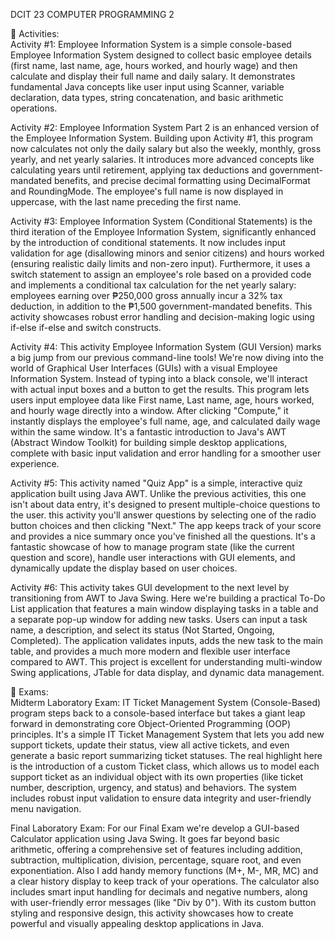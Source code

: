 DCIT 23 COMPUTER PROGRAMMING 2

🎯 Activities:                                                                                                                                                                                                                             
Activity #1: Employee Information System is a simple console-based Employee Information System designed to collect basic employee details (first name, last name, age, hours worked, and hourly wage) and then calculate and display their full name and daily salary. It demonstrates fundamental Java concepts like user input using Scanner, variable declaration, data types, string concatenation, and basic arithmetic operations.

Activity #2: Employee Information System Part 2 is an enhanced version of the Employee Information System. Building upon Activity #1, this program now calculates not only the daily salary but also the weekly, monthly, gross yearly, and net yearly salaries. It introduces more advanced concepts like calculating years until retirement, applying tax deductions and government-mandated benefits, and precise decimal formatting using DecimalFormat and RoundingMode. The employee's full name is now displayed in uppercase, with the last name preceding the first name.

Activity #3: Employee Information System (Conditional Statements) is the third iteration of the Employee Information System, significantly enhanced by the introduction of conditional statements. It now includes input validation for age (disallowing minors and senior citizens) and hours worked (ensuring realistic daily limits and non-zero input). Furthermore, it uses a switch statement to assign an employee's role based on a provided code and implements a conditional tax calculation for the net yearly salary: employees earning over ₱250,000 gross annually incur a 32% tax deduction, in addition to the ₱1,500 government-mandated benefits. This activity showcases robust error handling and decision-making logic using if-else if-else and switch constructs.

Activity #4: This activity Employee Information System (GUI Version) marks a big jump from our previous command-line tools! We're now diving into the world of Graphical User Interfaces (GUIs) with a visual Employee Information System. Instead of typing into a black console, we'll interact with actual input boxes and a button to get the results. This program lets users input employee data like First name, Last name, age, hours worked, and hourly wage directly into a window. After clicking "Compute," it instantly displays the employee's full name, age, and calculated daily wage within the same window. It's a fantastic introduction to Java's AWT (Abstract Window Toolkit) for building simple desktop applications, complete with basic input validation and error handling for a smoother user experience.

Activity #5: This activity named "Quiz App" is a simple, interactive quiz application built using Java AWT. Unlike the previous activities, this one isn't about data entry, it's designed to present multiple-choice questions to the user. this activity you'll answer questions by selecting one of the radio button choices and then clicking "Next." The app keeps track of your score and provides a nice summary once you've finished all the questions. It's a fantastic showcase of how to manage program state (like the current question and score), handle user interactions with GUI elements, and dynamically update the display based on user choices.

Activity #6: This activity takes GUI development to the next level by transitioning from AWT to Java Swing. Here we're building a practical To-Do List application that features a main window displaying tasks in a table and a separate pop-up window for adding new tasks. Users can input a task name, a description, and select its status (Not Started, Ongoing, Completed). The application validates inputs, adds the new task to the main table, and provides a much more modern and flexible user interface compared to AWT. This project is excellent for understanding multi-window Swing applications, JTable for data display, and dynamic data management. 

🎯 Exams:                                                                                                                                                                                                                             
Midterm Laboratory Exam: IT Ticket Management System (Console-Based) program steps back to a console-based interface but takes a giant leap forward in demonstrating core Object-Oriented Programming (OOP) principles. It's a simple IT Ticket Management System that lets you add new support tickets, update their status, view all active tickets, and even generate a basic report summarizing ticket statuses. The real highlight here is the introduction of a custom Ticket class, which allows us to model each support ticket as an individual object with its own properties (like ticket number, description, urgency, and status) and behaviors. The system includes robust input validation to ensure data integrity and user-friendly menu navigation.

Final Laboratory Exam: For our Final Exam we're develop a GUI-based  Calculator application using Java Swing. It goes far beyond basic arithmetic, offering a comprehensive set of features including addition, subtraction, multiplication, division, percentage, square root, and even exponentiation. Also I add handy memory functions (M+, M-, MR, MC) and a clear history display to keep track of your operations. The calculator also includes smart input handling for decimals and negative numbers, along with user-friendly error messages (like "Div by 0"). With its custom button styling and responsive design, this activity showcases how to create powerful and visually appealing desktop applications in Java.
